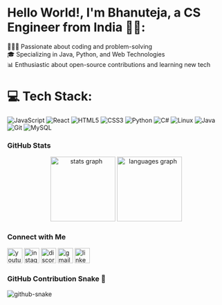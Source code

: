 

# Hello World!, I'm Bhanuteja, a CS Engineer from India 👋🏼:
👨🏼‍💻 Passionate about coding and problem-solving <br>
🎓 Specializing in Java, Python, and Web Technologies <br>
📊 Enthusiastic about open-source contributions and learning new tech

# 💻 Tech Stack:
![JavaScript](https://img.shields.io/badge/javascript-%23F7DF1E.svg?style=for-the-badge&logo=javascript&logoColor=black) 
![React](https://img.shields.io/badge/react-%2320232a.svg?style=for-the-badge&logo=react&logoColor=%2361DAFB) 
![HTML5](https://img.shields.io/badge/html5-%23E34F26.svg?style=for-the-badge&logo=html5&logoColor=white) 
![CSS3](https://img.shields.io/badge/css3-%231572B6.svg?style=for-the-badge&logo=css3&logoColor=white) 
![Python](https://img.shields.io/badge/python-%233776AB.svg?style=for-the-badge&logo=python&logoColor=white) 
![C#](https://img.shields.io/badge/c%23-%23239120.svg?style=for-the-badge&logo=csharp&logoColor=white) 
![Linux](https://img.shields.io/badge/linux-%23FCC624.svg?style=for-the-badge&logo=linux&logoColor=black) 
![Java](https://img.shields.io/badge/java-%23ED8B00.svg?style=for-the-badge&logo=openjdk&logoColor=white) 
![Git](https://img.shields.io/badge/git-%23F05032.svg?style=for-the-badge&logo=git&logoColor=white) 
![MySQL](https://img.shields.io/badge/mysql-%234479A1.svg?style=for-the-badge&logo=mysql&logoColor=white)

### GitHub Stats
<div align="center">
  <img src="https://github-readme-stats.vercel.app/api?username=Bhanuteja-C&hide_title=false&hide_rank=false&show_icons=true&include_all_commits=true&count_private=true&disable_animations=false&theme=dracula&locale=en&hide_border=false" height="150" alt="stats graph"  />
  <img src="https://github-readme-stats.vercel.app/api/top-langs?username=Bhanuteja-C&locale=en&hide_title=false&layout=compact&card_width=320&langs_count=5&theme=dracula&hide_border=false" height="150" alt="languages graph"  />
</div>

### Connect with Me
<div align="left">
  <img src="https://img.shields.io/static/v1?message=Youtube&logo=youtube&label=&color=FF0000&logoColor=white&labelColor=&style=for-the-badge" height="35" alt="youtube logo"  />
  <img src="https://img.shields.io/static/v1?message=Instagram&logo=instagram&label=&color=E4405F&logoColor=white&labelColor=&style=for-the-badge" height="35" alt="instagram logo"  />
  <img src="https://img.shields.io/static/v1?message=Discord&logo=discord&label=&color=7289DA&logoColor=white&labelColor=&style=for-the-badge" height="35" alt="discord logo"  />
  <img src="https://img.shields.io/static/v1?message=Gmail&logo=gmail&label=&color=D14836&logoColor=white&labelColor=&style=for-the-badge" height="35" alt="gmail logo"  />
  <img src="https://img.shields.io/static/v1?message=LinkedIn&logo=linkedin&label=&color=0077B5&logoColor=white&labelColor=&style=for-the-badge" height="35" alt="linkedin logo"  />
</div>

### 

### GitHub Contribution Snake 🐍

<picture>
  <source media="(prefers-color-scheme: dark)" srcset="https://raw.githubusercontent.com/Bhanuteja-c/output/github-snake-dark.svg" />
  <source media="(prefers-color-scheme: light)" srcset="https://raw.githubusercontent.com/Bhanuteja-c/output/github-snake.svg" />
  <img alt="github-snake" src="https://raw.githubusercontent.com/Bhanuteja-c/output/github-snake.svg" />
</picture>

